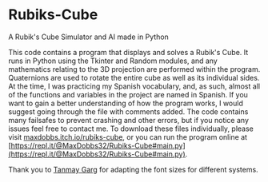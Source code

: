 # Rubiks-Cube
A Rubik's Cube Simulator and AI made in Python

This code contains a program that displays and solves a Rubik's Cube. It runs in Python using the Tkinter and Random modules, and any mathematics relating to the 3D projection are performed within the program. Quaternions are used to rotate the entire cube as well as its individual sides. At the time, I was practicing my Spanish vocabulary, and, as such, almost all of the functions and variables in the project are named in Spanish. If you want to gain a better understanding of how the program works, I would suggest going through the file with comments added. The code contains many failsafes to prevent crashing and other errors, but if you notice any issues feel free to contact me. To download these files individually, please visit [maxdobbs.itch.io/rubiks-cube](https://maxdobbs.itch.io/rubiks-cube), or you can run the program online at [https://repl.it/@MaxDobbs32/Rubiks-Cube#main.py](https://repl.it/@MaxDobbs32/Rubiks-Cube#main.py).

Thank you to [Tanmay Garg](https://github.com/tanmay2004) for adapting the font sizes for different systems.
